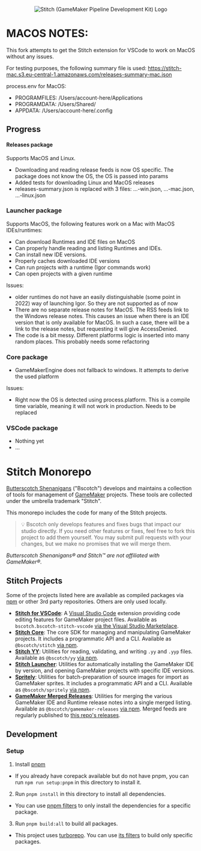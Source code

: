 <p align="center">
  <img src="https://img.bscotch.net/fit-in/256x256/logos/stitch.png" alt="Stitch (GameMaker Pipeline Development Kit) Logo"/>
</p>


# MACOS NOTES:

This fork attempts to get the Stitch extension for VSCode to work on MacOS without any issues.

For testing purposes, the following summary file is used:
https://stitch-mac.s3.eu-central-1.amazonaws.com/releases-summary-mac.json

process.env for MacOS:
- PROGRAMFILES: /Users/account-here/Applications
- PROGRAMDATA: /Users/Shared/
- APPDATA: /Users/account-here/.config

## Progress

#### Releases package
Supports MacOS and Linux.

- Downloading and reading release feeds is now OS specific. The package does not know the OS, the OS is passed into params
- Added tests for downloading Linux and MacOS releases
- releases-summary.json is replaced with 3 files: ...-win.json, ...-mac.json, ...-linux.json

### Launcher package
Supports MacOS, the following features work on a Mac with MacOS IDEs/runtimes:

- Can download Runtimes and IDE files on MacOS
- Can properly handle reading and listing Runtimes and IDEs.
- Can install new IDE versions.
- Properly caches downloaded IDE versions
- Can run projects with a runtime (Igor commands work)
- Can open projects with a given runtime

Issues:
- older runtimes do not have an easily distinguishable (some point in 2022) way of launching Igor. So they are not supported as of now
- There are no separate release notes for MacOS. The RSS feeds link to the Windows release notes.
    This causes an issue when there is an IDE version that is only available for MacOS. In such
    a case, there will be a link to the release notes, but requesting it will give AccessDenied.
- The code is a bit messy. Different platforms logic is inserted into many random places. This probably needs some refactoring

### Core package

- GameMakerEngine does not fallback to windows. It attempts to derive the used platform

Issues:
- Right now the OS is detected using process.platform. This is a compile time variable, meaning it will not work in production. Needs to be replaced



### VSCode package

- Nothing yet
- ...



# Stitch Monorepo

[Butterscotch Shenanigans](https://www.bscotch.net) ("Bscotch") develops and maintains a collection of tools for management of [GameMaker](https://gamemaker.io) projects. These tools are collected under the umbrella trademark "Stitch".

This monorepo includes the code for many of the Stitch projects.

>💡 Bscotch only develops features and fixes bugs that impact our studio directly. If you need other features or fixes, feel free to fork this project to add them yourself. You may submit pull requests with your changes, but we make no promises that we will merge them.

_Butterscotch Shenanigans&reg; and Stitch&trade; are not affiliated with GameMaker&reg;._

## Stitch Projects

Some of the projects listed here are available as compiled packages via [npm](https://npmjs.com) or other 3rd party repositories. Others are only used locally.

- [**Stitch for VSCode**](packages/vscode): A [Visual Studio Code](https://code.visualstudio.com/) extension providing code editing features for GameMaker project files. Available as `bscotch.bscotch-stitch-vscode` [via the Visual Studio Marketplace](https://marketplace.visualstudio.com/items?itemName=bscotch.bscotch-stitch-vscode).
- [**Stitch Core**](packages/core): The core SDK for managing and manipulating GameMaker projects. It includes a programmatic API and a CLI. Available as `@bscotch/stitch` [via npm](https://www.npmjs.com/package/@bscotch/stitch).
- [**Stitch YY**](packages/yy): Utilities for reading, validating, and writing `.yy` and `.yyp` files. Available as `@bscotch/yy` [via npm](https://www.npmjs.com/package/@bscotch/yy).
- [**Stitch Launcher**](packages/launcher): Utilities for automatically installing the GameMaker IDE by version, and opening GameMaker projects with specific IDE versions.
- [**Spritely**](packages/spritely): Utilities for batch-preparation of source images for import as GameMaker sprites. It includes a programmatic API and a CLI. Available as `@bscotch/spritely` [via npm](https://www.npmjs.com/package/@bscotch/spritely).
- [**GameMaker Merged Releases**](packages/releases): Utilities for merging the various GameMaker IDE and Runtime release notes into a single merged listing. Available as `@bscotch/gamemaker-releases` [via npm](https://www.npmjs.com/package/@bscotch/gamemaker-releases). Merged feeds are regularly published to [this repo's releases](https://github.com/bscotch/stitch/releases/latest/download/releases-summary.json).

## Development

### Setup

1. Install [pnpm](https://pnpm.io/installation)
  - If you already have corepack available but do not have pnpm, you can run `npm run setup:pnpm` in this directory to install it.
2. Run `pnpm install` in this directory to install all dependencies.
  - You can use [pnpm filters](https://pnpm.io/filtering) to only install the dependencies for a specific package.
3. Run `pnpm build:all` to build all packages.
  - This project uses [turborepo](https://turbo.build/). You can use [its filters](https://turbo.build/repo/docs/reference/command-line-reference/run#--filter) to build only specific packages.
